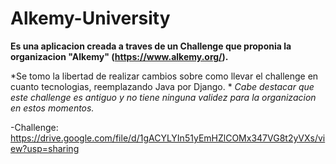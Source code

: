 # Alkemy-University

**Es una aplicacion creada a traves de un Challenge que proponia la organizacion "Alkemy" (https://www.alkemy.org/).** 

*Se tomo la libertad de realizar cambios sobre como llevar el challenge en cuanto tecnologias, reemplazando Java por Django. *
*Cabe destacar que este challenge es antiguo y no tiene ninguna validez para la organizacion en estos momentos.*

-Challenge:
https://drive.google.com/file/d/1gACYLYIn51yEmHZlCOMx347VG8t2yVXs/view?usp=sharing
